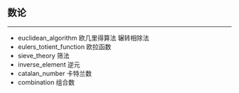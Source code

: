 ## 数论
---
- euclidean_algorithm 欧几里得算法 辗转相除法
- eulers_totient_function 欧拉函数
- sieve_theory 筛法
- inverse_element 逆元
- catalan_number 卡特兰数
- combination 组合数